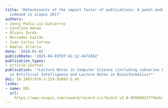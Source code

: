 ```yaml
---
title: 'Determinants of the impact factor of publications: A panel model for journals
  indexed in scopus 2017'
authors:
- Jenny Paola Lis-Gutiérrez
- Carolina Henao
- Álvaro Zerda
- Mercedes Gaitán
- Juan Carlos Correa
- Amelec Viloria
date: '2018-01-01'
publishDate: '2025-04-03T07:41:12.447436Z'
publication_types:
- article-journal
publication: '*Lecture Notes in Computer Science (including subseries Lecture Notes
  in Artificial Intelligence and Lecture Notes in Bioinformatics)*'
doi: 10.1007/978-3-319-93803-5_46
links:
- name: URL
  url: 
    https://www.scopus.com/inward/record.uri?eid=2-s2.0-85049025774&doi=10.1007%2f978-3-319-93803-5_46&partnerID=40&md5=f4a1ecbfeec20b462cd7d0887700dedf
---
```

